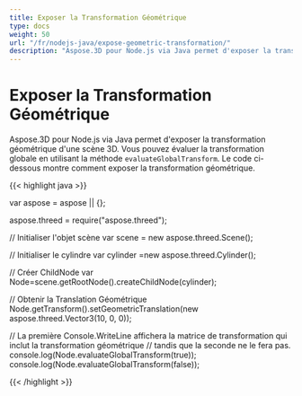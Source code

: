 ```yaml
---
title: Exposer la Transformation Géométrique
type: docs
weight: 50
url: "/fr/nodejs-java/expose-geometric-transformation/"
description: "Aspose.3D pour Node.js via Java permet d'exposer la transformation géométrique d'une scène 3D. Vous pouvez évaluer la transformation globale en utilisant la méthode evaluateGlobalTransform."
---
```


# **Exposer la Transformation Géométrique**
Aspose.3D pour Node.js via Java permet d'exposer la transformation géométrique d'une scène 3D. Vous pouvez évaluer la transformation globale en utilisant la méthode `evaluateGlobalTransform`. Le code ci-dessous montre comment exposer la transformation géométrique.

{{< highlight java >}}

var aspose = aspose || {};

aspose.threed = require("aspose.threed");

// Initialiser l'objet scène
var scene = new aspose.threed.Scene();

// Initialiser le cylindre
var cylinder =new aspose.threed.Cylinder();

// Créer ChildNode
var Node=scene.getRootNode().createChildNode(cylinder);

// Obtenir la Translation Géométrique
Node.getTransform().setGeometricTranslation(new aspose.threed.Vector3(10, 0, 0));

// La première Console.WriteLine affichera la matrice de transformation qui inclut la transformation géométrique
// tandis que la seconde ne le fera pas.
console.log(Node.evaluateGlobalTransform(true));
console.log(Node.evaluateGlobalTransform(false));

{{< /highlight >}}